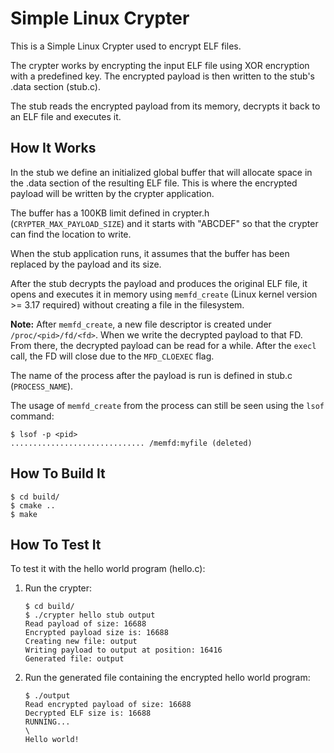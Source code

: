 # Simple Linux Crypter

This is a Simple Linux Crypter used to encrypt ELF files.

The crypter works by encrypting the input ELF file using XOR encryption with a predefined key.
The encrypted payload is then written to the stub's .data section (stub.c).

The stub reads the encrypted payload from its memory, decrypts it back to an ELF file and executes it.


## How It Works

In the stub we define an initialized global buffer that will allocate space in the .data section of the
resulting ELF file. This is where the encrypted payload will be written by the crypter application.

The buffer has a 100KB limit defined in crypter.h (`CRYPTER_MAX_PAYLOAD_SIZE`) and it starts with "ABCDEF"
so that the crypter can find the location to write.

When the stub application runs, it assumes that the buffer has been replaced by the payload and its size.

After the stub decrypts the payload and produces the original ELF file, it opens and executes it in memory using
`memfd_create` (Linux kernel version >= 3.17 required) without creating a file in the filesystem.

**Note:** After `memfd_create`, a new file descriptor is created under `/proc/<pid>/fd/<fd>`. When we write the decrypted
	payload to that FD. From there, the decrypted payload can be read for a while. After the `execl` call, the FD will close due to the `MFD_CLOEXEC` flag.

The name of the process after the payload is run is defined in stub.c (`PROCESS_NAME`).

The usage of `memfd_create` from the process can still be seen using the `lsof` command:
```
$ lsof -p <pid>
.............................. /memfd:myfile (deleted)
```


## How To Build It

```
$ cd build/
$ cmake ..
$ make
```


## How To Test It

To test it with the hello world program (hello.c):

1. Run the crypter:
	```
	$ cd build/
	$ ./crypter hello stub output
	Read payload of size: 16688
	Encrypted payload size is: 16688
	Creating new file: output
	Writing payload to output at position: 16416
	Generated file: output
	```
2. Run the generated file containing the encrypted hello world program:
	```
	$ ./output
	Read encrypted payload of size: 16688
	Decrypted ELF size is: 16688
	RUNNING...
	\
	Hello world!
	```